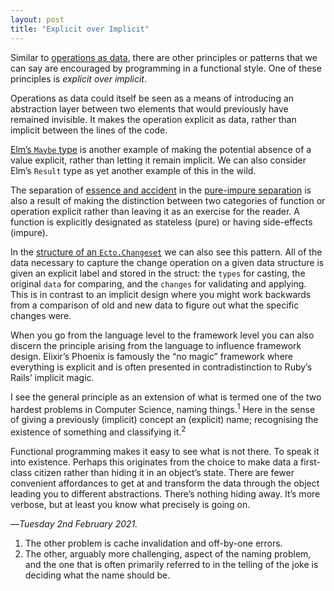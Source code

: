 ```yaml
---
layout: post
title: "Explicit over Implicit"
---
```


Similar to [operations as data][oad], there are other principles or patterns that we can say are encouraged by programming in a functional style. One of these principles is _explicit over implicit_.

Operations as data could itself be seen as a means of introducing an abstraction layer between two elements that would previously have remained invisible. It makes the operation explicit as data, rather than implicit between the lines of the code.

[Elm’s `Maybe` type][emt] is another example of making the potential absence of a value explicit, rather than letting it remain implicit. We can also consider Elm’s `Result` type as yet another example of this in the wild.

The separation of [essence and accident][eaa] in the [pure-impure separation][pis] is also a result of making the distinction between two categories of function or operation explicit rather than leaving it as an exercise for the reader. A function is explicitly designated as stateless (pure) or having side-effects (impure). 

In the [structure of an `Ecto.Changeset`][ecs] we can also see this pattern. All of the data necessary to capture the change operation on a given data structure is given an explicit label and stored in the struct: the `types` for casting, the original `data` for comparing, and the `changes` for validating and applying. This is in contrast to an implicit design where you might work backwards from a comparison of old and new data to figure out what the specific changes were.

When you go from the language level to the framework level you can also discern the principle arising from the language to influence framework design. Elixir’s Phoenix is famously the “no magic” framework where everything is explicit and is often presented in contradistinction to Ruby’s Rails’ implicit magic.

I see the general principle as an extension of what is termed one of the two hardest problems in Computer Science, naming things.<sup>1</sup> Here in the sense of giving a previously (implicit) concept an (explicit) name; recognising the existence of something and classifying it.<sup>2</sup>

Functional programming makes it easy to see what is not there. To speak it into existence. Perhaps this originates from the choice to make data a first-class citizen rather than hiding it in an object’s state. There are fewer convenient affordances to get at and transform the data through the object leading you to different abstractions. There’s nothing hiding away. It’s more verbose, but at least you know what precisely is going on.

—*Tuesday 2nd February 2021.*

<div class="footnotes">
  <ol>
    <li>
      The other problem is cache invalidation and off-by-one errors.
    </li>
    <li>
      The other, arguably more challenging, aspect of the naming problem, and the one that is often primarily referred to in the telling of the joke is deciding what the name should be.
    </li>
  </ol>
</div>

[oad]: https://www.crossingtheruby.com/2021/01/17/operations-as-data.html
[emt]: https://www.crossingtheruby.com/2021/02/01/maybe-elm.html
[eaa]: https://www.crossingtheruby.com/2021/01/02/fundamentals-over-frameworks.html
[pis]: https://www.crossingtheruby.com/2021/01/05/stateless-boundaries.html
[ecs]: https://www.crossingtheruby.com/2021/01/24/what-is-a-changeset.html
